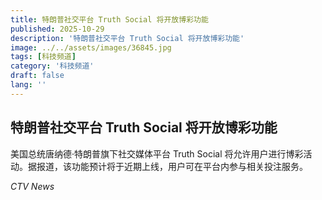 ```yaml
---
title: 特朗普社交平台 Truth Social 将开放博彩功能
published: 2025-10-29
description: '特朗普社交平台 Truth Social 将开放博彩功能'
image: ../../assets/images/36845.jpg
tags: [科技频道]
category: '科技频道'
draft: false
lang: ''
---
```


## 特朗普社交平台 Truth Social 将开放博彩功能

美国总统唐纳德·特朗普旗下社交媒体平台 Truth Social 将允许用户进行博彩活动。据报道，该功能预计将于近期上线，用户可在平台内参与相关投注服务。

*CTV News*
